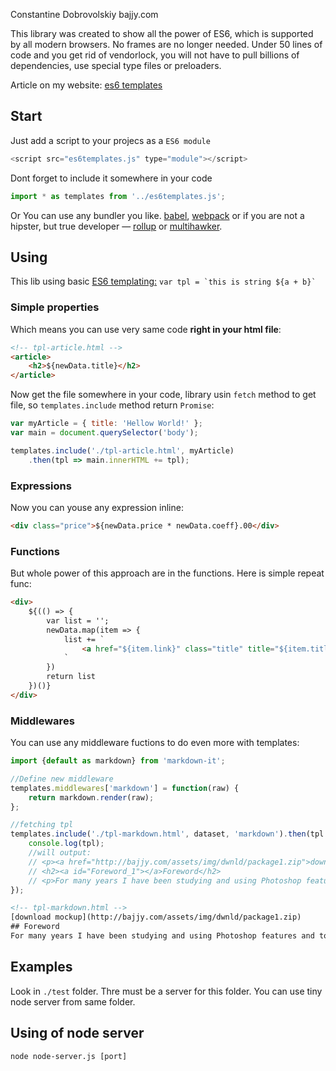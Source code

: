 Constantine Dobrovolskiy bajjy.com

This library was created to show all the power of ES6, which is supported by all modern browsers. No frames are no longer needed. Under 50 lines of code and you get rid of vendorlock, you will not have to pull billions of dependencies, use special type files or preloaders.

Article on my website: [es6 templates](http://bajjy.com/es6-templates.html)

## Start
Just add a script to your projecs as a `ES6 module`
```javascript
<script src="es6templates.js" type="module"></script>
```
Dont forget to include it somewhere in your code
```javascript
import * as templates from '../es6templates.js';
```
Or You can use any bundler you like.
[babel](https://babeljs.io/), [webpack](https://webpack.js.org/)
or if you are not a hipster, but true developer — [rollup](https://rollupjs.org/) or [multihawker](https://github.com/bajjy/multihawker).

## Using
This lib using basic [ES6 templating:](https://developer.mozilla.org/en-US/docs/Web/JavaScript/Reference/Template_literals) ```var tpl = `this is string ${a + b}` ```

### Simple properties
Which means you can use very same code **right in your html file**:

```html
<!-- tpl-article.html -->
<article>
    <h2>${newData.title}</h2>
</article>
```

Now get the file somewhere in your code, library usin `fetch` method to get file, so `templates.include` method return `Promise`:

```javascript
var myArticle = { title: 'Hellow World!' };
var main = document.querySelector('body');

templates.include('./tpl-article.html', myArticle)
    .then(tpl => main.innerHTML += tpl);
```

### Expressions
Now you can youse any expression inline:

```html
<div class="price">${newData.price * newData.coeff}.00</div>
```

### Functions
But whole power of this approach are in the functions. Here is simple repeat func:
```html
<div>
    ${(() => {
        var list = '';
        newData.map(item => {
            list += `
                <a href="${item.link}" class="title" title="${item.title}">${item.title}</a>
            `
        })
        return list
    })()}
</div>
```

### Middlewares
You can use any middleware fuctions to do even more with templates:
```javascript
import {default as markdown} from 'markdown-it';

//Define new middleware
templates.middlewares['markdown'] = function(raw) {
    return markdown.render(raw);
};

//fetching tpl
templates.include('./tpl-markdown.html', dataset, 'markdown').then(tpl => {
    console.log(tpl);
    //will output:
    // <p><a href="http://bajjy.com/assets/img/dwnld/package1.zip">download mockup</a></p>
    // <h2><a id="Foreword_1"></a>Foreword</h2>
    // <p>For many years I have been studying and using Photoshop features and tools.</p>
});
```
```html
<!-- tpl-markdown.html -->
[download mockup](http://bajjy.com/assets/img/dwnld/package1.zip)
## Foreword
For many years I have been studying and using Photoshop features and tools. 
```

## Examples
Look in `./test` folder. Thre must be a server for this folder. You can use tiny node server from same folder.

## Using of node server
```
node node-server.js [port]
```